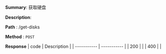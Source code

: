 **Summary**: 获取硬盘

**Description**:

**Path** : /get-disks

**Method** : `POST`

**Response**
| code      | Description |
| ----------- | ----------- |
|  200   |       |
|  400   |       |


